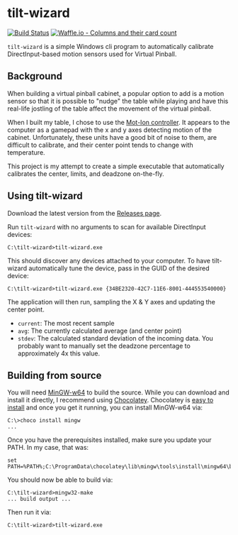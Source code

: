 # tilt-wizard

[![Build
Status](https://dev.azure.com/johnstrunk/tilt-wizard/_apis/build/status/JohnStrunk.tilt-wizard)](https://dev.azure.com/johnstrunk/tilt-wizard/_build/latest?definitionId=1)
[![Waffle.io - Columns and their card
count](https://badge.waffle.io/JohnStrunk/tilt-wizard.svg?columns=all)](https://waffle.io/JohnStrunk/tilt-wizard)

`tilt-wizard` is a simple Windows cli program to automatically calibrate
DirectInput-based motion sensors used for Virtual Pinball.

## Background

When building a virtual pinball cabinet, a popular option to add is a motion
sensor so that it is possible to "nudge" the table while playing and have this
real-life jostling of the table affect the movement of the virtual pinball.

When I built my table, I chose to use the [Mot-Ion
controller](http://www.nanotechgaming.com/mot-ionkit.php). It appears to the
computer as a gamepad with the x and y axes detecting motion of the cabinet.
Unfortunately, these units have a good bit of noise to them, are difficult to
calibrate, and their center point tends to change with temperature.

This project is my attempt to create a simple executable that automatically
calibrates the center, limits, and deadzone on-the-fly.

## Using tilt-wizard

Download the latest version from the [Releases
page](https://github.com/JohnStrunk/tilt-wizard/releases).

Run `tilt-wizard` with no arguments to scan for available DirectInput devices:

```
C:\tilt-wizard>tilt-wizard.exe
```

This should discover any devices attached to your computer. To have tilt-wizard
automatically tune the device, pass in the GUID of the desired device:

```
C:\tilt-wizard>tilt-wizard.exe {34BE2320-42C7-11E6-8001-444553540000}
```

The application will then run, sampling the X & Y axes and updating the center
point.

- `current`: The most recent sample
- `avg`: The currently calculated average (and center point)
- `stdev`: The calculated standard deviation of the incoming data. You probably
  want to manually set the deadzone percentage to approximately 4x this value.

## Building from source

You will need [MinGW-w64](http://www.mingw-w64.org/) to build the source. While
you can download and install it directly, I recommend using
[Chocolatey](https://chocolatey.org/). Chocolatey is [easy to
install](https://chocolatey.org/install#install-with-cmdexe) and once you get it
running, you can install MinGW-w64 via:

```
C:\>choco install mingw
...
```

Once you have the prerequisites installed, make sure you update your PATH. In my case, that was:

```
set PATH=%PATH%;C:\ProgramData\chocolatey\lib\mingw\tools\install\mingw64\bin
```

You should now be able to build via:

```
C:\tilt-wizard>mingw32-make
... build output ...
```

Then run it via:

```
C:\tilt-wizard>tilt-wizard.exe
```
